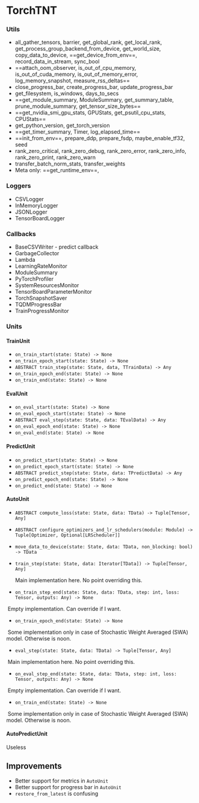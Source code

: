 # TorchTNT

### Utils

* all_gather_tensors, barrier, get_global_rank, get_local_rank, get_process_group_backend_from_device, get_world_size, copy_data_to_device, ==get_device_from_env==, record_data_in_stream, sync_bool
* ==attach_oom_observer, is_out_of_cpu_memory, is_out_of_cuda_memory, is_out_of_memory_error, log_memory_snapshot, measure_rss_deltas==
* close_progress_bar, create_progress_bar, update_progress_bar
* get_filesystem, is_windows, days_to_secs
* ==get_module_summary, ModuleSummary, get_summary_table, prune_module_summary, get_tensor_size_bytes==
* ==get_nvidia_smi_gpu_stats, GPUStats, get_psutil_cpu_stats, CPUStats==
* get_python_version, get_torch_version
* ==get_timer_summary, Timer, log_elapsed_time==
* ==init_from_env==, prepare_ddp, prepare_fsdp, maybe_enable_tf32, seed
* rank_zero_critical, rank_zero_debug, rank_zero_error, rank_zero_info, rank_zero_print, rank_zero_warn
* transfer_batch_norm_stats, transfer_weights
* Meta only: ==get_runtime_env==, 

### Loggers

* CSVLogger
* InMemoryLogger
* JSONLogger
* TensorBoardLogger

### Callbacks

* BaseCSVWriter - predict callback
* GarbageCollector
* Lambda
* LearningRateMonitor
* ModuleSummary
* PyTorchProfiler
* SystemResourcesMonitor
* TensorBoardParameterMonitor
* TorchSnapshotSaver
* TQDMProgressBar
* TrainProgressMonitor

### Units

#### TrainUnit

* `on_train_start(state: State) -> None`
* `on_train_epoch_start(state: State) -> None`
* `ABSTRACT train_step(state: State, data, TTrainData) -> Any`
* `on_train_epoch_end(state: State) -> None`
* `on_train_end(state: State) -> None`

#### EvalUnit

* `on_eval_start(state: State) -> None`
* `on_eval_epoch_start(state: State) -> None`
* `ABSTRACT eval_step(state: State, data: TEvalData) -> Any`
* `on_eval_epoch_end(state: State) -> None`
* `on_eval_end(state: State) -> None`

#### PredictUnit

* `on_predict_start(state: State) -> None`
* `on_predict_epoch_start(state: State) -> None`
* `ABSTRACT predict_step(state: State, data: TPredictData) -> Any`
* `on_predict_epoch_end(state: State) -> None`
* `on_predict_end(state: State) -> None`

#### AutoUnit

* `ABSTRACT compute_loss(state: State, data: TData) -> Tuple[Tensor, Any]`
* `ABSTRACT configure_optimizers_and_lr_schedulers(module: Module) -> Tuple[Optimizer, Optional[LRScheduler]]`
* `move_data_to_device(state: State, data: TData, non_blocking: bool) -> TData`



* `train_step(state: State, data: Iterator[TData]) -> Tuple[Tensor, Any]`

  Main implementation here. No point overriding this.

  

* `on_train_step_end(state: State, data: TData, step: int, loss: Tensor, outputs: Any) -> None`

​	Empty implementation. Can override if I want.



* `on_train_epoch_end(state: State) -> None`

​	Some implementation only in case of Stochastic Weight Averaged (SWA) model. Otherwise is noon.



* `eval_step(state: State, data: TData) -> Tuple[Tensor, Any]`

​	Main implementation here. No point overriding this.



* `on_eval_step_end(state: State, data: TData, step: int, loss: Tensor, outputs: Any) -> None`

​	Empty implementation. Can override if I want.



* `on_train_end(state: State) -> None`

​	Some implementation only in case of Stochastic Weight Averaged (SWA) model. Otherwise is noon.

#### AutoPredictUnit

Useless



## Improvements

* Better support for metrics in `AutoUnit`
* Better support for progress bar in `AutoUnit`
* `restore_from_latest` is confusing
